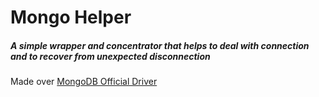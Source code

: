 # Mongo Helper
##### A simple wrapper and concentrator that helps to deal with connection and to recover from unexpected disconnection
Made over [MongoDB Official Driver](https://github.com/mongodb/mongo-go-driver)

